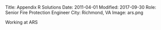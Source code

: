 Title: Appendix R Solutions
Date: 2011-04-01
Modified: 2017-09-30
Role: Senior Fire Protection Engineer
City: Richmond, VA
Image: ars.png

Working at ARS